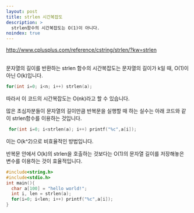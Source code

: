 ```yaml
---
layout: post
title: strlen 시간복잡도
description: >
  strlen함수의 시간복잡도는 O(1)이 아니다.
noindex: true
---
```


<http://www.cplusplus.com/reference/cstring/strlen/?kw=strlen>

<br>
문자열의 길이를 반환하는 strlen 함수의 시간복잡도는 문자열의 길이가 k일 때, O(1)이 아닌 O(k)입니다.


```c++
for(int i=0; i<n; i++) strlen(a);
```
따라서 이 코드의 시간복잡도는 O(nk)라고 할 수 있습니다.

많은 초심자분들이 문자열의 길이만큼 반복문을 실행할 때 하는 실수는 아래 코드와 같이 strlen함수를 이용하는 것입니다.

```c++
 for(int i=0; i<strlen(a); i++) printf("%c",a[i]); 
 ```

이는 O(k^2)으로 비효율적인 방법입니다.

반복문 안에서 O(k)의 strlen을 호출하는 것보다는 O(1)의 문자열 길이를 저장해놓은 변수를 이용하는 것이 효율적입니다.

```c++
#include<string.h>
#include<stdio.h>
int main(){
  char a[100] = "hello world!";
  int i, len = strlen(a);
  for(i=0; i<len; i++) printf("%c",a[i]);
}
```
